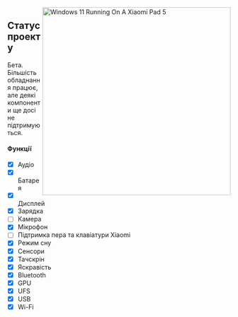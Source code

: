 <img align="right" src="https://raw.githubusercontent.com/erdilS/Port-Windows-11-Xiaomi-Pad-5/main/nabu.png" width="425" alt="Windows 11 Running On A Xiaomi Pad 5">

## Статус проекту

Бета. Більшість обладнання працює, але деякі компоненти ще досі не підтримуються.

#### Функції

- [X] Аудіо 
- [X] Батарея 
- [X] Дисплей
- [x] Зарядка
- [ ] Камера
- [x] Мікрофон
- [ ] Підтримка пера та клавіатури Xiaomi
- [x] Режим сну
- [x] Сенсори
- [X] Тачскрін
- [X] Яскравість
- [X] Bluetooth
- [X] GPU
- [X] UFS
- [X] USB
- [X] Wi-Fi
